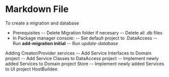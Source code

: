 ﻿# Markdown File

To create a migration and database
- Prerequisites
-- Delete Migration folder if necesary
-- Delete all .db files
- In Package manager console:
-- Set default project to .DataAccess
-- Run **add-migration initial**
-- Run *update-database*

Adding Creator/Provider services
-- Add Service Interfaces to Domain project
-- Add Service Classes to DataAccess project
-- Implement newly added Services to Domain project Store
-- Implement newly added Services to UI project HostBuildee